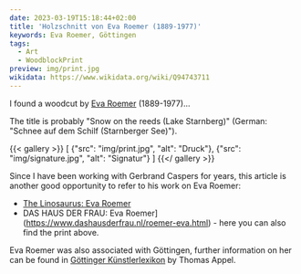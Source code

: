 ```yaml
---
date: 2023-03-19T15:18:44+02:00
title: 'Holzschnitt von Eva Roemer (1889-1977)'
keywords: Eva Roemer, Göttingen
tags:
  - Art
  - WoodblockPrint
preview: img/print.jpg
wikidata: https://www.wikidata.org/wiki/Q94743711
---
```


I found a woodcut by [Eva Roemer](https://de.wikipedia.org/wiki/Eva_Roemer) (1889-1977)...
<!--more-->

The title is probably "Snow on the reeds (Lake Starnberg)" (German: "Schnee auf dem Schilf (Starnberger See)").

{{< gallery >}}
[
  {"src": "img/print.jpg", "alt": "Druck"},
  {"src": "img/signature.jpg", "alt": "Signatur"}
]
{{</ gallery >}}

Since I have been working with Gerbrand Caspers for years, this article is another good opportunity to refer to his work on Eva Roemer:

* [The Linosaurus: Eva Roemer](https://gerrie-thefriendlyghost.blogspot.com/2011/07/eva-roemer.html)
* DAS HAUS DER FRAU: Eva Roemer](https://www.dashausderfrau.nl/roemer-eva.html) - here you can also find the print above.

Eva Roemer was also associated with Göttingen, further information on her can be found in [Göttinger Künstlerlexikon](https://univerlag.uni-goettingen.de/bitstream/handle/3/isbn-978-3-86395-504-5/Appel_diss.pdf) by Thomas Appel.
